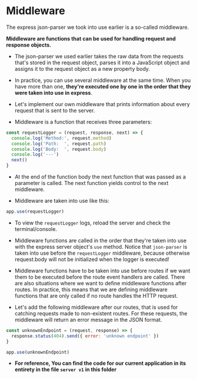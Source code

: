 # Middleware

The express json-parser we took into use earlier is a so-called middleware.

**Middleware are functions that can be used for handling request and response objects.**

- The json-parser we used earlier takes the raw data from the requests that's stored in the request object, parses it into a JavaScript object and assigns it to the request object as a new property body.

- In practice, you can use several middleware at the same time. When you have more than one, **they're executed one by one in the order that they were taken into use in express**.

- Let's implement our own middleware that prints information about every request that is sent to the server.

- Middleware is a function that receives three parameters:

```js
const requestLogger = (request, response, next) => {
  console.log('Method:', request.method)
  console.log('Path:  ', request.path)
  console.log('Body:  ', request.body)
  console.log('---')
  next()
}
```

- At the end of the function body the next function that was passed as a parameter is called. The next function yields control to the next middleware.

- Middleware are taken into use like this:

```js
app.use(requestLogger)
```

- To view the `requestLogger` logs, reload the server and check the terminal/console.

- Middleware functions are called in the order that they're taken into use with the express server object's `use` method. Notice that `json-parser` is taken into use before the `requestLogger` middleware, because otherwise request.body will not be initialized when the logger is executed!

- Middleware functions have to be taken into use before routes if we want them to be executed before the route event handlers are called. There are also situations where we want to define middleware functions after routes. In practice, this means that we are defining middleware functions that are only called if no route handles the HTTP request.

- Let's add the following middleware after our routes, that is used for catching requests made to non-existent routes. For these requests, the middleware will return an error message in the JSON format.

```js
const unknownEndpoint = (request, response) => {
  response.status(404).send({ error: 'unknown endpoint' })
}

app.use(unknownEndpoint)
```

- **For reference, You can find the code for our current application in its entirety in the file `server v1` in this folder**



